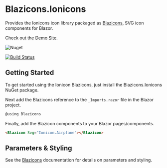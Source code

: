 # Blazicons.Ionicons
Provides the Ionicons icon library packaged as [Blazicons](https://github.com/kyleherzog/Blazicons), SVG icon components for Blazor.

Check out the [Demo Site](http://blazicons.com).

![Nuget](https://img.shields.io/nuget/v/Blazicons.Ionicons)

[![Build Status](https://dev.azure.com/kyleherzog/Blazicons/_apis/build/status/Blazicons.Ionicons?branchName=main)](https://dev.azure.com/kyleherzog/Blazicons/_build/latest?definitionId=21&branchName=main)

## Getting Started
To get started using the Ionicon Blazicons, just install the Blazicons.Ionicons NuGet package.

Next add the Blazicons reference to the `_Imports.razor` file in the Blazor project.

```csharp
@using Blazicons
```

Finally, add the Blazicon components to your Blazor pages/components.
```html
<Blazicon Svg="Ionicon.Airplane"></Blazicon>
```

## Parameters & Styling
See the [Blazicons](https://github.com/kyleherzog/Blazicons) documentation for details on parameters and styling.